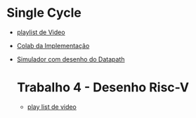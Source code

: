 # Single Cycle

* [playlist de Video](https://www.youtube.com/playlist?list=PLcvOyD_LMr6nd3-M5_7Ta5kHfxNqvAl67)
* [Colab da Implementação](https://colab.research.google.com/drive/1zu_QOlFuqM9g_nA5l16GKRIin5B0KbEA?usp=sharing)
* [Simulador com desenho do Datapath](https://jesse-r-s-hines.github.io/RISC-V-Graphical-Datapath-Simulator/)

  # Trabalho 4 - Desenho Risc-V

  * [play list de video](https://www.youtube.com/playlist?list=PLcvOyD_LMr6lJfzPk3wmMqBp7vgL_EtJs)
